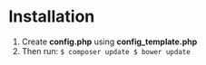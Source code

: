 # Installation

1. Create **config.php** using **config_template.php**
2. Then run:
`$ composer update
$ bower update`